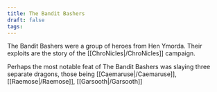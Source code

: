 ```yaml
---
title: The Bandit Bashers
draft: false
tags:
---
```

The Bandit Bashers were a group of heroes from Hen Ymorda. Their exploits are the story of the [[ChroNicles|/ChroNicles]] campaign. 

Perhaps the most notable feat of The Bandit Bashers was slaying three separate dragons, those being
	[[Caemaruse|/Caemaruse]],
	[[Raemose|/Raemose]],
	[[Garsooth|/Garsooth]]
